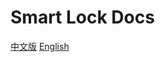 # Smart Lock Docs

[中文版](https://developer.tuya.com/cn/docs/app-development/smartlock?id=Ka6o1ib18780b)
[English](https://developer.tuya.com/en/docs/app-development/smartlock?id=Ka6o1ib18780b)